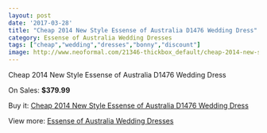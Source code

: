 ```yaml
---
layout: post
date: '2017-03-28'
title: "Cheap 2014 New Style Essense of Australia D1476 Wedding Dress"
category: Essense of Australia Wedding Dresses
tags: ["cheap","wedding","dresses","bonny","discount"]
image: http://www.neoformal.com/21346-thickbox_default/cheap-2014-new-style-essense-of-australia-d1476-wedding-dress.jpg
---
```

Cheap 2014 New Style Essense of Australia D1476 Wedding Dress

On Sales: **$379.99**
<a href="https://www.neoformal.com/en/essense-of-australia-wedding-dresses-2014/6915-cheap-2014-new-style-essense-of-australia-d1476-wedding-dress.html"><amp-img layout="responsive" width="600" height="600" src="//www.neoformal.com/21346-thickbox_default/cheap-2014-new-style-essense-of-australia-d1476-wedding-dress.jpg" alt="Cheap 2014 New Style Essense of Australia D1476 Wedding Dress 0" /></a>
<a href="https://www.neoformal.com/en/essense-of-australia-wedding-dresses-2014/6915-cheap-2014-new-style-essense-of-australia-d1476-wedding-dress.html"><amp-img layout="responsive" width="600" height="600" src="//www.neoformal.com/21347-thickbox_default/cheap-2014-new-style-essense-of-australia-d1476-wedding-dress.jpg" alt="Cheap 2014 New Style Essense of Australia D1476 Wedding Dress 1" /></a>

Buy it: [Cheap 2014 New Style Essense of Australia D1476 Wedding Dress](https://www.neoformal.com/en/essense-of-australia-wedding-dresses-2014/6915-cheap-2014-new-style-essense-of-australia-d1476-wedding-dress.html "Cheap 2014 New Style Essense of Australia D1476 Wedding Dress")

View more: [Essense of Australia Wedding Dresses](https://www.neoformal.com/en/103-essense-of-australia-wedding-dresses-2014 "Essense of Australia Wedding Dresses")